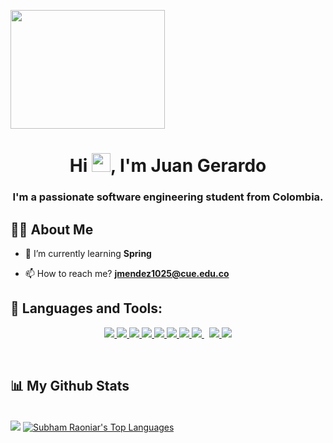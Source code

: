 <a href="#"><img width="70%" align="center" src="https://t4.ftcdn.net/jpg/03/13/40/45/360_F_313404541_e9YZ3pht6oEEkMXuhxTboqXA2B2ShNnC.jpg" height="190px"/></a>

<h1 align="center">Hi <img src="https://raw.githubusercontent.com/MartinHeinz/MartinHeinz/master/wave.gif" width="30px">, I'm Juan Gerardo</h1>
<h3 align="center">I'm a passionate software engineering student from Colombia.</h3>


## 🙋‍♂️ About Me

- 🌱 I’m currently learning **Spring**

- 📫 How to reach me? **jmendez1025@cue.edu.co**

## 🚀 Languages and Tools:

<p align="center"> 
    <a href="https://www.java.com" target="_blank"> <img src="https://img.icons8.com/color/48/000000/java-coffee-cup-logo.png"/> </a>
    <a href="https://reactjs.org/" target="_blank"> <img src="https://banner2.cleanpng.com/20180604/pol/kisspng-react-javascript-angularjs-ionic-atom-                  5b154be6709500.6532453515281223424611.jpg"/> </a>
    <a href="https://spring.io/projects/spring-boot" target="_blank"> <img src="https://img.icons8.com/color/48/000000/spring-logo.png"/> </a> 
    <a href="https://developer.mozilla.org/en-US/docs/Web/JavaScript" target="_blank"> <img src="https://img.icons8.com/color/48/000000/javascript.png"/> </a> 
    <a href="https://www.w3.org/html/" target="_blank"> <img src="https://img.icons8.com/color/48/000000/html-5.png"/> </a> 
    <a href="https://www.w3schools.com/css/" target="_blank"> <img src="https://img.icons8.com/color/48/000000/css3.png"/> </a> 
    <a href="https://www.python.org" target="_blank"> <img src="https://img.icons8.com/color/48/000000/python.png"/> </a>  
    <a style="padding-right:8px;" href="https://www.mysql.com/" target="_blank"> <img src="https://img.icons8.com/fluent/50/000000/mysql-logo.png"/> </a>
    <a href="https://git-scm.com/" target="_blank"> <img src="https://img.icons8.com/color/48/000000/git.png"/> </a> 
    <a href="https://redux.js.org" target="_blank"> <img src="https://img.icons8.com/color/48/000000/redux.png"/> </a>

</p>

<br/>


## 📊 My Github Stats

 <br/>
    <a href="https://github.com/Jmendezzz/github-readme-stats"><img src="https://github-readme-stats.vercel.app/api?username=Jmendezzz&show_icons=true&count_private=true&theme=react&hide_border=true&bg_color=0D1117" /></a>
  <a href="https://github.com/Jmendezzz/github-readme-stats"><img alt="Subham Raoniar's Top Languages" src="https://github-readme-stats.vercel.app/api/top-langs/?username=Jmendezzz&langs_count=8&count_private=true&layout=compact&theme=react&hide_border=true&bg_color=0D1117" /></a>
  <br/>



